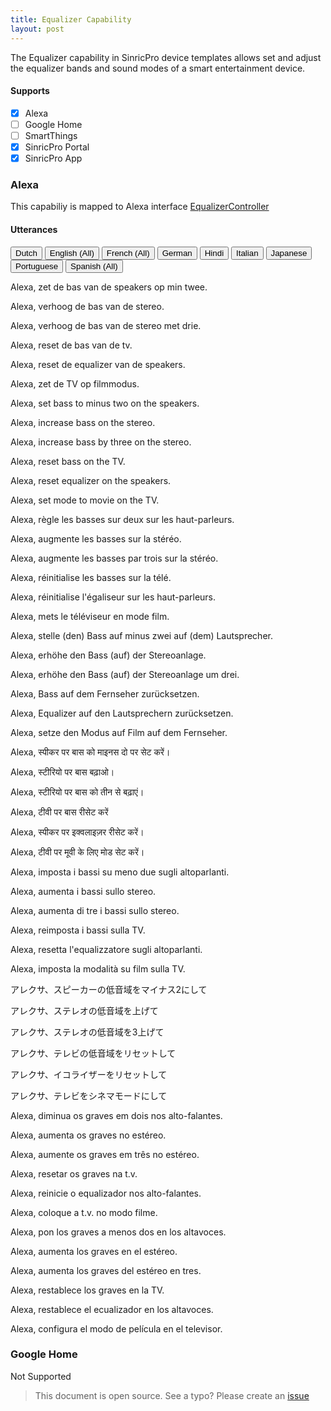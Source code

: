 ```yaml
---
title: Equalizer Capability
layout: post
---
```


The Equalizer capability in SinricPro device templates allows set and adjust the equalizer bands and sound modes of a smart entertainment device.

#### Supports
 - [x]  Alexa
 - [ ]  Google Home
 - [ ]  SmartThings
 - [x]  SinricPro Portal
 - [x]  SinricPro App

### Alexa 

This capabiliy is mapped to Alexa interface [EqualizerController](https://developer.amazon.com/en-US/docs/alexa/device-apis/alexa-equalizercontroller.html)

#### Utterances

<!-- Alexa Language Tabs -->
<div class="tab">
  <button class="tablinks active" onclick="openLanguage(event, 'alexa-nl-NL')">Dutch</button>
  <button class="tablinks" onclick="openLanguage(event, 'alexa-en-US')">English (All)</button>
  <button class="tablinks" onclick="openLanguage(event, 'alexa-fr-FR')">French (All)</button>
  <button class="tablinks" onclick="openLanguage(event, 'alexa-de-DE')">German</button>  
  <button class="tablinks" onclick="openLanguage(event, 'alexa-hi-IN')">Hindi</button>
  <button class="tablinks" onclick="openLanguage(event, 'alexa-it-IT')">Italian</button>  
  <button class="tablinks" onclick="openLanguage(event, 'alexa-ja-JP')">Japanese</button>
  <button class="tablinks" onclick="openLanguage(event, 'alexa-pt-BR')">Portuguese</button>
  <button class="tablinks" onclick="openLanguage(event, 'alexa-es-ES')">Spanish (All)</button>
</div>

<div id="alexa-nl-NL" class="tabcontent" style="display: block;"> 
    <p>Alexa, zet de bas van de speakers op min twee.</p>
    <p>Alexa, verhoog de bas van de stereo.</p>
    <p>Alexa, verhoog de bas van de stereo met drie.</p>
    <p>Alexa, reset de bas van de tv.</p>
    <p>Alexa, reset de equalizer van de speakers.</p>
    <p>Alexa, zet de TV op filmmodus.</p>
</div>

<div id="alexa-en-US" class="tabcontent"> 
    <p>Alexa, set bass to minus two on the speakers.</p> 
    <p>Alexa, increase bass on the stereo.</p> 
    <p>Alexa, increase bass by three on the stereo.</p> 
    <p>Alexa, reset bass on the TV.</p> 
    <p>Alexa, reset equalizer on the speakers.</p> 
    <p>Alexa, set mode to movie on the TV.</p> 
</div>

<div id="alexa-fr-FR" class="tabcontent"> 
    <p>Alexa, règle les basses sur deux sur les haut-parleurs.</p>
    <p>Alexa, augmente les basses sur la stéréo.</p>
    <p>Alexa, augmente les basses par trois sur la stéréo.</p>
    <p>Alexa, réinitialise les basses sur la télé.</p>
    <p>Alexa, réinitialise l'égaliseur sur les haut-parleurs.</p>
    <p>Alexa, mets le téléviseur en mode film.</p>
</div>

<div id="alexa-de-DE" class="tabcontent"> 
    <p>Alexa, stelle (den) Bass auf minus zwei auf (dem) Lautsprecher.</p>
    <p>Alexa, erhöhe den Bass (auf) der Stereoanlage.</p>
    <p>Alexa, erhöhe den Bass (auf) der Stereoanlage um drei.</p>
    <p>Alexa, Bass auf dem Fernseher zurücksetzen.</p>
    <p>Alexa, Equalizer auf den Lautsprechern zurücksetzen.</p>
    <p>Alexa, setze den Modus auf Film auf dem Fernseher.</p>
</div>
 
<div id="alexa-hi-IN" class="tabcontent"> 
    <p>Alexa, स्पीकर पर बास को माइनस दो पर सेट करें।</p>
    <p>Alexa, स्टीरियो पर बास बढ़ाओ।</p>
    <p>Alexa, स्टीरियो पर बास को तीन से बढ़ाएं।</p>
    <p>Alexa, टीवी पर बास रीसेट करें</p>
    <p>Alexa, स्पीकर पर इक्वलाइज़र रीसेट करें।</p>
    <p>Alexa, टीवी पर मूवी के लिए मोड सेट करें।</p>
</div>

<div id="alexa-it-IT" class="tabcontent"> 
    <p>Alexa, imposta i bassi su meno due sugli altoparlanti.</p>
    <p>Alexa, aumenta i bassi sullo stereo.</p>
    <p>Alexa, aumenta di tre i bassi sullo stereo.</p>
    <p>Alexa, reimposta i bassi sulla TV.</p>
    <p>Alexa, resetta l'equalizzatore sugli altoparlanti.</p>
    <p>Alexa, imposta la modalità su film sulla TV.</p>
</div>

<div id="alexa-ja-JP" class="tabcontent"> 
    <p>アレクサ、スピーカーの低音域をマイナス2にして</p>
    <p>アレクサ、ステレオの低音域を上げて</p>
    <p>アレクサ、ステレオの低音域を3上げて</p>
    <p>アレクサ、テレビの低音域をリセットして</p>
    <p>アレクサ、イコライザーをリセットして</p>
    <p>アレクサ、テレビをシネマモードにして</p>
</div>

<div id="alexa-pt-BR" class="tabcontent"> 
    <p>Alexa, diminua os graves em dois nos alto-falantes.</p>
    <p>Alexa, aumenta os graves no estéreo.</p>
    <p>Alexa, aumente os graves em três no estéreo.</p>
    <p>Alexa, resetar os graves na t.v.</p>
    <p>Alexa, reinicie o equalizador nos alto-falantes.</p>
    <p>Alexa, coloque a t.v. no modo filme.</p>
</div>

<div id="alexa-es-ES" class="tabcontent"> 
    <p>Alexa, pon los graves a menos dos en los altavoces.</p>
    <p>Alexa, aumenta los graves en el estéreo.</p>
    <p>Alexa, aumenta los graves del estéreo en tres.</p>
    <p>Alexa, restablece los graves en la TV.</p>
    <p>Alexa, restablece el ecualizador en los altavoces.</p>
    <p>Alexa, configura el modo de película en el televisor.</p>
</div>

### Google Home

Not Supported

> This document is open source. See a typo? Please create an [issue](https://github.com/sinricpro/help-docs)